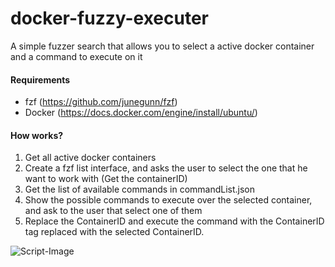 # docker-fuzzy-executer
A simple fuzzer search that allows you to select a active docker container and a command to execute on it

#### Requirements

* fzf (https://github.com/junegunn/fzf)
* Docker (https://docs.docker.com/engine/install/ubuntu/)

#### How works?

1. Get all active docker containers
2. Create a fzf list interface, and asks the user to select the one that he want to work with (Get the containerID)
3. Get the list of available commands in commandList.json
4. Show the possible commands to execute over the selected container, and ask to the user that select one of them
5. Replace the ContainerID and execute the command with the ContainerID tag replaced with the selected ContainerID.

![Script-Image](https://raw.githubusercontent.com/kb05/docker-fuzzy-executer/master/images/docker-fuzzy-executer.png)
